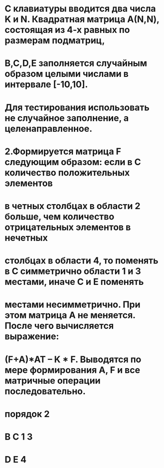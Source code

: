# С клавиатуры вводится два числа K и N. Квадратная матрица А(N,N), состоящая из 4-х равных по размерам подматриц,
# B,C,D,E заполняется случайным образом целыми числами в интервале [-10,10].
# Для тестирования использовать не случайное заполнение, а целенаправленное.
# 2.Формируется матрица F следующим образом: если в С количество положительных элементов
# в четных столбцах в области 2 больше, чем количество отрицательных  элементов в нечетных
# столбцах в области 4, то поменять в С симметрично области 1 и 3 местами, иначе С и Е поменять
# местами несимметрично. При этом матрица А не меняется. После чего вычисляется выражение:
# (F+A)*AT – K * F. Выводятся по мере формирования А, F и все матричные операции последовательно.
# порядок               2
#   B   C           1       3
#   D   E               4
